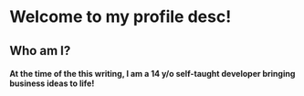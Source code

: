 # Welcome to my profile desc!
## Who am I?
#### At the time of the this writing, I am a 14 y/o self-taught developer bringing business ideas to life!
